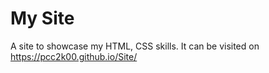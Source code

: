 # My Site
A site to showcase my HTML, CSS skills. It can be visited on https://pcc2k00.github.io/Site/
